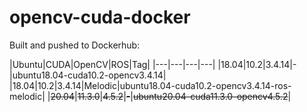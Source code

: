 # opencv-cuda-docker
Built and pushed to Dockerhub:

|Ubuntu|CUDA|OpenCV|ROS|Tag|
|---|---|---|---|
|18.04|10.2|3.4.14|-|ubuntu18.04-cuda10.2-opencv3.4.14|
|18.04|10.2|3.4.14|Melodic|ubuntu18.04-cuda10.2-opencv3.4.14-ros-melodic|
|~~20.04~~|~~11.3.0~~|~~4.5.2~~|~~-~~|~~ubuntu20.04-cuda11.3.0-opencv4.5.2~~|
